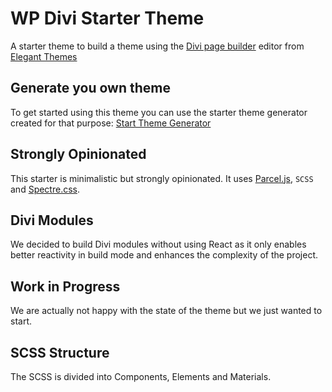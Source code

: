 # WP Divi Starter Theme
A starter theme to build a theme using the [Divi page builder](https://www.elegantthemes.com/gallery/divi/) editor from [Elegant Themes](https://www.elegantthemes.com)

## Generate you own theme
To get started using this theme you can use the starter theme generator created for that purpose:
[Start Theme Generator](https://soda.today/wp-divi-starter-theme-generator)

## Strongly Opinionated
This starter is minimalistic but strongly opinionated. It uses [Parcel.js](https://parceljs.org/), `SCSS` and [Spectre.css](https://picturepan2.github.io/spectre/).

## Divi Modules
We decided to build Divi modules without using React as it only enables better reactivity in build mode and enhances the complexity of the project.

## Work in Progress
We are actually not happy with the state of the theme but we just wanted to start.

## SCSS Structure
The SCSS is divided into Components, Elements and Materials.
